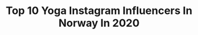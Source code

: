 ---
title: Top 10 Yoga Instagram Influencers In Norway In 2020
description: >-
  Find top yoga Instagram influencers in Norway in 2020. Most popular hashtags: #yoga #yogaposes #yogapose #oceanview.
platform: Instagram
profiles:
  - username: "yoga_kaja"
    fullname: >-
      ☾ YOGA KAJA ☼
    location: "Norway"
    followers: 32719
    engagement: 866
    commentsToLikes: 0.058688
    id: ck15uxx31p0xe0i196cdo7pn6
    verified: false
    hashtags: ""
  - username: "langakerbjj"
    fullname: >-
      Tommy Lilleskog Langaker
    location: "Norway"
    followers: 29182
    engagement: 853
    commentsToLikes: 0.018535
    id: ck5bvm9cijxx70i11rl36pmh9
    verified: false
    hashtags: "#vestkyst, #footlocksdontwork, #bull, #coffee"
  - username: "francesca.golfetto"
    fullname: >-
      Francesca Golfetto
    location: "Norway"
    followers: 15246
    engagement: 390
    commentsToLikes: 0.055242
    id: ck5q5p6gmtwn10i11p93ag10i
    verified: false
    hashtags: "#knottedup, #dropbacks, #osloyoga, #mood"
  - username: "jeanettechristiansen"
    fullname: >-
      JEANETTES FAMILIELIV
    location: "Norway"
    followers: 4480
    engagement: 2038
    commentsToLikes: 0.470075
    id: ck8t5epin9wcn0j783o6vvb3v
    verified: false
    hashtags: "#yogatights, #altblirbra, #flowerpower, #stormberg"
  - username: "yogakristine"
    fullname: >-
      Kristine Mikkelsen
    location: "Norway"
    followers: 7682
    engagement: 908
    commentsToLikes: 0.308002
    id: ck5zp2b4zruom0i14szyc61c3
    verified: false
    hashtags: "#camelpose, #asanarebel, #staystrong, #igyogamovement"
  - username: "aktivmamma"
    fullname: >-
      Cathrine 🇳🇴
    location: "Norway"
    followers: 22936
    engagement: 467
    commentsToLikes: 0.067849
    id: ck5q44os5nqso0i11w2n0z62s
    verified: false
    hashtags: "#bluewater, #instagram, #beproudofyou, #yogabeginner"
  - username: "perheimly"
    fullname: >-
      perheimly
    location: "Norway"
    followers: 15457
    engagement: 411
    commentsToLikes: 0.021601
    id: ck5hl6njdjnxl0i111i5ekduz
    verified: false
    hashtags: "#photoartist, #hasselblad, #fashion, #catlover"
  - username: "charlottemsk"
    fullname: >-
      𝐂𝐇𝐀𝐑𝐋𝐎𝐓𝐓𝐄 ✌🏼 𝐭𝐰𝐢𝐧𝐦𝐨𝐦
    location: "Norway"
    followers: 14455
    engagement: 578
    commentsToLikes: 0.020929
    id: ck0uajnyecetw0i19svtzlvo0
    verified: false
    hashtags: "#twinbabies, #balanse, #yoga, #twingirls"
  - username: "martineekhagen"
    fullname: >-
      Martine Ek Hagen
    location: "Norway"
    followers: 22515
    engagement: 658
    commentsToLikes: 0.037308
    id: ck6u5bty98q450j71n8llyyly
    verified: false
    hashtags: "#osv, #gratis, #ad, #kunst"
  - username: "adventure_squirrel"
    fullname: >-
      🐿Mathias Squirrelhill🐿
    location: "Norway"
    followers: 6360
    engagement: 664
    commentsToLikes: 0.016342
    id: ck6tsrg146f230j71kvsgjs4i
    verified: false
    hashtags: "#happyhobo, #jungletrek, #devold, #sundaymorning"
---
